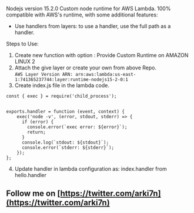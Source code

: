 
Nodejs version 15.2.0 Custom node runtime for AWS Lambda. 100% compatible with AWS's runtime, with some additional features:

* Use handlers from layers: to use a handler, use the full path as a handler.


Steps to Use:

1. Create new function with option : Provide Custom Runtime on AMAZON LINUX 2
2. Attach the give layer or create your own from above Repo.  
  `AWS Layer Version ARN: arn:aws:lambda:us-east-1:741365237744:layer:runtime-nodejs15-2-0:1`
3. Create index.js file in the lambda code.

```
const { exec } = require('child_process');


exports.handler = function (event, context) {
	exec('node -v', (error, stdout, stderr) => {
      if (error) {
        console.error(`exec error: ${error}`);
        return;
      }
      console.log(`stdout: ${stdout}`);
      console.error(`stderr: ${stderr}`);
    });
};
```

4. Update handler in lambda configuration as: index.handler from hello.handler

## Follow me on [https://twitter.com/arki7n](https://twitter.com/arki7n)
